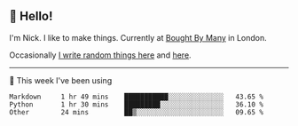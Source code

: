 ## 👋 Hello! 

I'm Nick. I like to make things. Currently at [Bought By Many](https://boughtbymany.com) in London.

Occasionally [I write random things here](https://nicksnell.com) and [here](https://twitter.com/nicksnell).

-------

🚀 This week I've been using

<!--START_SECTION:waka-->

```text
Markdown     1 hr 49 mins    ███████████░░░░░░░░░░░░░░   43.65 %
Python       1 hr 30 mins    █████████░░░░░░░░░░░░░░░░   36.10 %
Other        24 mins         ██▒░░░░░░░░░░░░░░░░░░░░░░   09.65 %
```

<!--END_SECTION:waka-->

